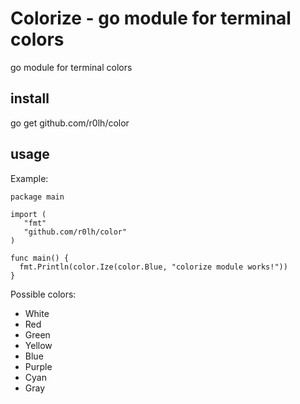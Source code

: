 # Colorize - go module for terminal colors
go module for terminal colors

## install

go get github.com/r0lh/color

## usage

Example:

```
package main

import (
   "fmt"
   "github.com/r0lh/color"
)

func main() {
  fmt.Println(color.Ize(color.Blue, "colorize module works!"))
}
```

Possible colors:
- White
- Red
- Green
- Yellow
- Blue
- Purple
- Cyan
- Gray

